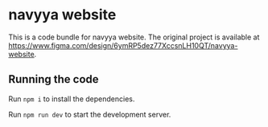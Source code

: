 
  # navyya website

  This is a code bundle for navyya website. The original project is available at https://www.figma.com/design/6ymRP5dez77XccsnLH10QT/navyya-website.

  ## Running the code

  Run `npm i` to install the dependencies.

  Run `npm run dev` to start the development server.
  
